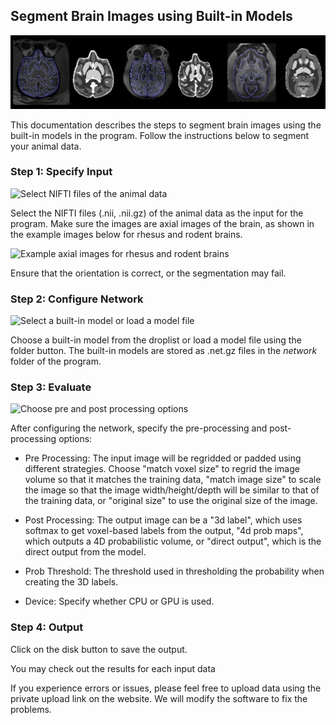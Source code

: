 Segment Brain Images using Built-in Models
------------------------------------------

![Examples of segmented brain images](images/examples2.png)

This documentation describes the steps to segment brain images using the built-in models in the program. Follow the instructions below to segment your animal data.

### Step 1: Specify Input

![Select NIFTI files of the animal data](https://user-images.githubusercontent.com/275569/234067989-b087a252-8197-4756-95b4-5d363becf043.png)

Select the NIFTI files (.nii, .nii.gz) of the animal data as the input for the program. Make sure the images are axial images of the brain, as shown in the example images below for rhesus and rodent brains.

![Example axial images for rhesus and rodent brains](images/t2_default_template.png)

Ensure that the orientation is correct, or the segmentation may fail.

### Step 2: Configure Network

![Select a built-in model or load a model file](https://user-images.githubusercontent.com/275569/234068134-0c5adfa7-6766-4bdf-bef8-032471e410f3.png)

Choose a built-in model from the droplist or load a model file using the folder button. The built-in models are stored as .net.gz files in the *network* folder of the program.

### Step 3: Evaluate

![Choose pre and post processing options](https://user-images.githubusercontent.com/275569/234068755-d976e1bd-4e20-410a-8854-c365b9b33e13.png)

After configuring the network, specify the pre-processing and post-processing options:

-   Pre Processing: The input image will be regridded or padded using different strategies. Choose "match voxel size" to regrid the image volume so that it matches the training data, "match image size" to scale the image so that the image width/height/depth will be similar to that of the training data, or "original size" to use the original size of the image.

-   Post Processing: The output image can be a "3d label", which uses softmax to get voxel-based labels from the output, "4d prob maps", which outputs a 4D probabilistic volume, or "direct output", which is the direct output from the model.

-   Prob Threshold: The threshold used in thresholding the probability when creating the 3D labels.

-   Device: Specify whether CPU or GPU is used.

### Step 4: Output

Click on the disk button to save the output.

You may check out the results for each input data 

If you experience errors or issues, please feel free to upload data using the private upload link on the website. We will modify the software to fix the problems.
